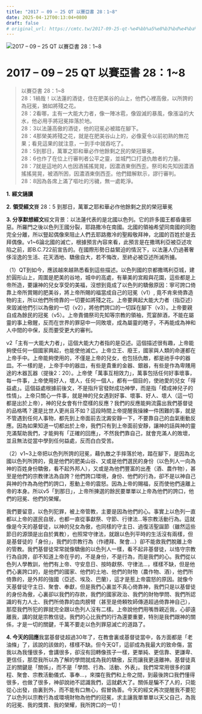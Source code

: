 ```yaml
---
title: "2017 – 09 – 25 QT 以賽亞書 28：1~8"
date: 2025-04-12T00:13:04+0800
draft: false
# original_url: https://cmtc.tw/2017-09-25-qt-%e4%bb%a5%e8%b3%bd%e4%ba%9e%e6%9b%b8-28%ef%bc%9a18
---
```


![2017 – 09 – 25 QT 以賽亞書 28：1\~8](/images/qt.jpg   "2017 – 09 – 25 QT 以賽亞書 28：1\~8")

# 2017 – 09 – 25 QT 以賽亞書 28：1\~8

> 以賽亞書 28：1\~8  
> 28：1禍哉！以法蓮的酒徒，住在肥美谷的山上，他們心裡高傲，以所誇的為冠冕，猶如將殘之花。  
> 28：2看哪，主有一大能大力者，像一陣冰雹，像毀滅的暴風，像漲溢的大水，他必用手將冠冕摔落於地。  
> 28：3以法蓮高傲的酒徒，他的冠冕必被踏在腳下。  
> 28：4那榮美將殘之花，就是在肥美谷山上的，必像夏令以前初熟的無花果；看見這果的就注意，一到手中就吞吃了。  
> 28：5到那日，萬軍之耶和華必作他餘剩之民的榮冠華冕，  
> 28：6也作了在位上行審判者公平之靈，並城門口打退仇敵者的力量。  
> 28：7就是這地的人也因酒搖搖晃晃，因濃酒東倒西歪。祭司和先知因濃酒搖搖晃晃，被酒所困，因濃酒東倒西歪。他們錯解默示，謬行審判。  
> 28：8因為各席上滿了嘔吐的污穢，無一處乾淨。

**1.** **經文誦讀**

**2.** **領受經文**賽 28：5 到那日，萬軍之耶和華必作他餘剩之民的榮冠華冕

**3. 分享默想經文**經文背景：以法蓮代表的是北國以色列。它的許多國王都昏庸邪惡。所羅門之後以色列王國分裂，耶路撒冷在南國。北國的領袖希望同南國的同胞完全分離，所以豎起偶像來阻止人們去耶路撒冷的聖殿敬拜神，北國的百姓於是去拜偶像。v1\~6論北國的滅亡，根據預言內容來看，此預言是在撒瑪利亞被亞述攻陷之前，即B.C.722前宣告的。在國際形勢日益緊迫的情況下，以法蓮人仍過著奢侈淫逸的生活、花天酒地、驕傲自大，若不悔改，至終必被亞述所滅所擄。

（1）QT到如今，應該越來越熟悉看到這些描述。以色列國的京都撒瑪利亞城，建於圓形山上，周圍是肥美的谷地，城中的高處，有華美的宮殿與花園，這些都是上帝所造，要讓神的兒女享受的美福，沒想到竟成了以色列的驕傲原因：寧可誇口倚靠上帝所賞賜的肥美谷，將上帝所賜的福當成自己的冠冕（v1）, 竟不肯來倚靠造物的主，所以他們所倚靠的一切要如將殘之花。上帝要興起大能大力者（指亞述）來毀滅他們引以為傲的一切（v2），將他們誇口的一切踩在腳下（v3）。上帝要親自成為餘民的冠冕（v5）。上帝責備祭司先知等宗教的領袖，荒宴醉酒，不能在屬靈的事上儆醒，反而在世界的罪惡中一同敗壞，成為屬靈的瞎子，不再能成為神和人中間的中保，反而要受更大的審判。

v2「主有一大能大力者」，這個大能大力者指的是亞述。這個描述很有趣，上帝能夠使任何一個國家興起，也能使他滅亡。上帝立王、廢王，國家與人類的命運都在上帝手中。上帝能夠使用的，不僅是上帝的兒女，也包括仇敵，都是祂手中的器皿。不一樣的是，上帝手中的器皿，有些是貴重的金器、銀器，有些是作為卑賤用途的木器瓦器（提後2：20）。上帝使「萬事互相效力」，萬事包括任何好事壞事，每一件事，上帝使用好人，壞人，任何一個人，都有一個目的，使祂愛的兒女「得益處」。這個益處根據前後文，不是指升官發財成功神學，而是指「模成神兒子的性情」。上帝只關心一件事，就是神的兒女遇到好事、壞事、好人、壞人（這一切都是出於上帝），神的兒女會有什麼樣的反應？我們的反應能夠流露出我們基督徒的品格嗎？還是比世人更尚且不如？這段時間上帝提醒我操練一件困難的事，就是不管遇到任何人事物，都先到上帝面前去沈澱安靜一下，不要靠自己的血氣衝動反應。因為如果知道一切都出於上帝，我們只有到上帝面前安靜，讓神的話與神的靈充滿幫助我們，才能夠有「正確的回應」，不然我們靠自己，就會充滿人的敗壞，並且無法從當中學到任何益處，反而白白受苦。

（2）v1\~3上帝把以色列所誇的冠冕，藉仇敵之手摔落於地，踏在腳下，是因為北國以色列所誇的，竟是他們的肥美山谷、又或是他們選民的身份（以色列人一向為神的百姓身份驕傲，看不起外邦人），又或是為他們豐富的出產（酒、農作物），甚至是他們的宗教律法為自誇？他們誇口環境，身份、他們的行為，卻不是以神自己與神的作為為他們的誇口，惹動上帝的震怒。因為上帝的賜福，反而使他們遠離上帝的本身。所以v5「到那日」，上帝所揀選的餘民要單單以上帝為他們的誇口，他們的冠冕、他們的榮耀。

我們要留意，以色列犯罪，被上帝管教，主要是因為他們的心。事實上以色列一直都以上帝的選民自居，也都一直從事獻祭、守節、行律法…等宗教活動行為。這就像是今天的基督徒，以神的兒女為傲，也同樣的守主日、過復活聖誕節（雖然這些節日的源頭是出自於異教），也照常守律法，就跟以色列平時的生活沒有兩樣，但是基督徒的「身份」，我們的宗教行為（作禮拜、聚會…）卻不能救我們脫離上帝的管教。我們基督徒常常就像驕傲的以色列人一樣，看不起非基督徒，以恪守宗教行為自誇，卻不知道上帝在乎的，不是身份，不是行為，而是我們的心。我們從以色列人學教訓，他們有上帝、守安息日、按時獻祭、守律法…，樣樣不缺，但是他們心裏誇口的，是他們的國家、他們的土地、他們的財物（農作物、酒），他們所倚靠的，是外邦的強國（亞述、埃及、巴蘭），這才是惹上帝震怒的原因。就像今天基督徒守主日、聚會、奉獻，但是我們心裏並不真心倚靠神，我們只是以基督徒的身份為傲，心裏卻以我們的存款，我們的國家政治、我們的財物學問、我們所認識的有力人土、我們所倚靠的血肉膀臂（甚至是倚頼牧師傳道超過倚靠神自己），那麼我們所犯的罪就完全跟以色列人沒有二樣。上帝說他們用嘴唇親近我，心卻遠離我，講的就是宗教信徒。我們的心比我們的行為還要重要，特別是我們跟神的關係，才是一切的關鍵，千萬不要走以色列罪惡滅亡的道路了。

**4. 今天的回應**我當基督徒超過30年了，在教會裏或基督徒當中，各方面都是「老油條」了，該說的該做的，樣樣不缺。但今天QT，這卻成為我最大的致命傷，當我以為我懂很多，會講很多，卻沒有回轉像孩子一樣，更單純、更信靠、更謙卑、更信任，那麼我所以為了解的學問就成為我的驕傲，反而讓我更遠離神。基督徒真正的關鍵是「關係」，而不是「學問、行為、活動、外表」。我們常常用很多的課程、聚會、宗教活動儀式、事奉…，來擋在我們和上帝之間，到最後誇口我們懂得很多，也做了很多，神卻說祂不認識我們，這就虧大了。關係是騙不了人的，只能從心出發，由裏到外，而不能有口無心，假冒偽善。今天的經文再次提醒我不要犯了以色列以宗教行為或環境財物為他們的冠冕，求主讓我單單單以天父自己，為我的冠冕、我的獎賞、我的榮耀，我所誇口的一切！